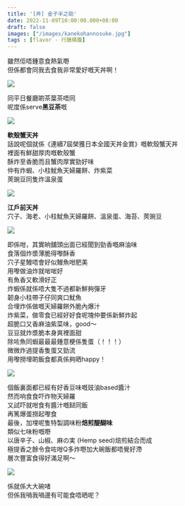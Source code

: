 ```yaml
---
title: '[丼] 金子半之助'
date: 2022-11-09T10:00:00.000+08:00
draft: false
images: ["/images/kanekohannosuke.jpg"]
tags : [flavor - 行膳積腹]
---
```


雖然佢唔鍾意食熱氣嘢  
但係都會同我去食我非常愛好嘅天丼啊！  

![](/images/kanekohannosuke1.jpg)

同平日餐廳啲茶葉茶唔同  
呢度係serve**黑豆茶**嘅  

![](/images/kanekohannosuke2.jpg)

**軟殼蟹天丼**  
話說呢個就係《連續7屆榮獲日本全國天丼金賞》嘅軟殼蟹天丼  
裡面有鮮甜厚肉嘅軟殼蟹  
酥炸至香脆而且蟹肉厚實勁好味  
仲有炸蝦、小柱魷魚天婦羅餅、炸紫菜  
莢豌豆同隻炸溫泉蛋

![](/images/kanekohannosuke3.jpg)

**江戶前天丼**  
穴子、海老、小柱魷魚天婦羅餅、溫泉蛋、海苔、莢豌豆

![](/images/kanekohannosuke.jpg)

即係咁，其實晌舖頭出面已經聞到勁香嘅麻油味  
食落個炸漿薄脆得嚟酥香  
穴子星鰻唔會好似鰻魚咁肥美  
用嚟做油炸就啱啱好  
有魚香又軟滑好正  
炸蝦係就係唔大隻不過都新鮮夠彈牙  
韌身小柱帶子仔同爽口魷魚  
合埋炸係做嘅天婦羅餅外脆內爆汁  
炸紫菜，做零食已經好好食呢塊仲要係新鮮炸起  
超脆口又香麻油紫菜味，good～  
豆豆就炸漿脆本身爽裡面甜  
除咗魚同蝦最最最鍾意梗係隻蛋（！！！）  
微微炸過提香隻蛋又勁流  
用嚟撈埋啲飯食都真係夠晒happy！  

![](/images/kanekohannosuke4.jpg)

個飯裏面都已經有好香豆味嘅豉油based醬汁  
然而响食食吓炸物天婦羅  
又試吓就咁食有醬汁嘅餸同飯  
再篤爆蛋撈起嚟食  
最後，加埋呢隻特製調味粉**焙煎醍醐味**  
類似七味粉嘅嘢  
以唐辛子、山椒、麻の実 (Hemp seed)焙煎結合而成  
極提香之餘令食咗咁Q多炸嘢加大碗飯都唔覺好滯  
層次豐富食得好滿足啊～  

![](/images/kanekohannosuke5.jpg)

係就係大大碗啫  
但係我喎我喎邊有可能食唔晒呢？  
